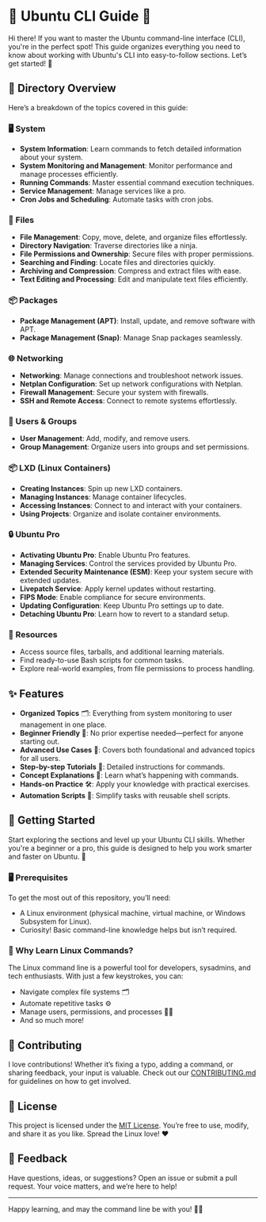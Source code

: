 # 🐧 Ubuntu CLI Guide 🐧

Hi there! If you want to master the Ubuntu command-line interface (CLI), you're in the perfect spot! This guide organizes everything you need to know about working with Ubuntu's CLI into easy-to-follow sections. Let’s get started! 🚀

## 📂 Directory Overview
Here’s a breakdown of the topics covered in this guide:

### 🖥️ System
- **System Information**: Learn commands to fetch detailed information about your system.
- **System Monitoring and Management**: Monitor performance and manage processes efficiently.
- **Running Commands**: Master essential command execution techniques.
- **Service Management**: Manage services like a pro.
- **Cron Jobs and Scheduling**: Automate tasks with cron jobs.

### 📁 Files
- **File Management**: Copy, move, delete, and organize files effortlessly.
- **Directory Navigation**: Traverse directories like a ninja.
- **File Permissions and Ownership**: Secure files with proper permissions.
- **Searching and Finding**: Locate files and directories quickly.
- **Archiving and Compression**: Compress and extract files with ease.
- **Text Editing and Processing**: Edit and manipulate text files efficiently.

### 📦 Packages
- **Package Management (APT)**: Install, update, and remove software with APT.
- **Package Management (Snap)**: Manage Snap packages seamlessly.

### 🌐 Networking
- **Networking**: Manage connections and troubleshoot network issues.
- **Netplan Configuration**: Set up network configurations with Netplan.
- **Firewall Management**: Secure your system with firewalls.
- **SSH and Remote Access**: Connect to remote systems effortlessly.

### 👥 Users & Groups
- **User Management**: Add, modify, and remove users.
- **Group Management**: Organize users into groups and set permissions.

### 📦 LXD (Linux Containers)
- **Creating Instances**: Spin up new LXD containers.
- **Managing Instances**: Manage container lifecycles.
- **Accessing Instances**: Connect to and interact with your containers.
- **Using Projects**: Organize and isolate container environments.

### 🔒 Ubuntu Pro
- **Activating Ubuntu Pro**: Enable Ubuntu Pro features.
- **Managing Services**: Control the services provided by Ubuntu Pro.
- **Extended Security Maintenance (ESM)**: Keep your system secure with extended updates.
- **Livepatch Service**: Apply kernel updates without restarting.
- **FIPS Mode**: Enable compliance for secure environments.
- **Updating Configuration**: Keep Ubuntu Pro settings up to date.
- **Detaching Ubuntu Pro**: Learn how to revert to a standard setup.

### 📂 Resources
- Access source files, tarballs, and additional learning materials.
- Find ready-to-use Bash scripts for common tasks.
- Explore real-world examples, from file permissions to process handling.

## ✨ Features
- **Organized Topics** 🗂️: Everything from system monitoring to user management in one place.
- **Beginner Friendly** 🌟: No prior expertise needed—perfect for anyone starting out.
- **Advanced Use Cases** 🚀: Covers both foundational and advanced topics for all users.
- **Step-by-step Tutorials** 📖: Detailed instructions for commands.
- **Concept Explanations** 🧠: Learn what’s happening with commands.
- **Hands-on Practice** 🛠️: Apply your knowledge with practical exercises.
- **Automation Scripts** 🤖: Simplify tasks with reusable shell scripts.

## 🚀 Getting Started

Start exploring the sections and level up your Ubuntu CLI skills. Whether you're a beginner or a pro, this guide is designed to help you work smarter and faster on Ubuntu. 🖤

### 🖥️ Prerequisites
To get the most out of this repository, you’ll need:
- A Linux environment (physical machine, virtual machine, or Windows Subsystem for Linux).
- Curiosity! Basic command-line knowledge helps but isn’t required.

### 🌟 Why Learn Linux Commands?
The Linux command line is a powerful tool for developers, sysadmins, and tech enthusiasts. With just a few keystrokes, you can:
- Navigate complex file systems 🗂️
- Automate repetitive tasks ⚙️
- Manage users, permissions, and processes 👨‍💻
- And so much more!

## 🤝 Contributing
I love contributions! Whether it’s fixing a typo, adding a command, or sharing feedback, your input is valuable. Check out our [CONTRIBUTING.md](CONTRIBUTING.md) for guidelines on how to get involved.

## 📜 License
This project is licensed under the [MIT License](LICENSE). You’re free to use, modify, and share it as you like. Spread the Linux love! ❤️

## 💬 Feedback
Have questions, ideas, or suggestions? Open an issue or submit a pull request. Your voice matters, and we’re here to help! 

---

Happy learning, and may the command line be with you! 🖤✨
